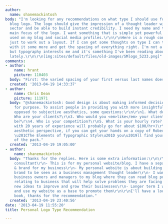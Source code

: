 ```yaml
---
author:
  name: shanemackintosh
body: "I'm looking for any recommendations on what type I should use for a personal
  blog logo. The logo should give the impression of a thought leader within the business
  sector and be able to build instant credibility. I need my name and tagline as the
  main focus of the logo. I want something that is simple yet powerful and can be
  used on my blog and social media profiles.\r\n\r\nHere is a rough concept I've done
  just to work out a layout. If I can get some thoughts on type I can then play around
  with it some more and get the spacing of everything right. I'm not a graphic designer
  but typography interests me and it's something I've been reading about and learning
  lately.\r\n\r\n[img:sites/default/files/old-images/SMlogo_5233.png]"
comments:
- author:
    name: hrant
    picture: 110403
  body: "First: the varied spacing of your first versus last names doesn't look nice.\r\n\r\nhhp\r\n"
  created: '2013-04-19 14:33:37'
- author:
    name: Chris Dean
    picture: 111971
  body: "@shanemackintosh: Good design is about making informed decisions and fitness
    for purpose. To assist people in providing you with more insightful feedback as
    opposed to subjective aesthetics, some questions:\r\n\r\n1. What do you do?\r\n2.
    Who are your clients?\r\n3. Who would you <em>like</em> your clients to eventually
    be?\r\n4. Who is your competition?\r\n5. What is your hourly rate? (a designer
    with 20 years of experience will probably go for about $100/hr+)\r\n\r\nFrom an
    aesthetic perspective, if you can get your hands on a copy of Robert Bringhurst\u2019s
    \u201CThe Elements of Typographic Style\u201D you\u2019ll find yourself way ahead
    of the pack."
  created: '2013-04-19 19:05:00'
- author:
    name: shanemackintosh
  body: "Thanks for the replies. Here is some extra information:\r\n\r\n- I'm a management
    consultant\r\n- This is for my personal website/blog. I have a separate website
    & brand for my business\r\n- My personal website is about building my personal
    brand to be seen as a business management thought leader\r\n- I want to attract
    business owners and managers to my blog where they can read blog posts about topics
    relating to business that will help solve problems they are facing or give them
    new ideas to improve and grow their businesses\r\n- Longer term I will write books
    and use my website as a base to promote them\r\n\r\nI'll have a look for that
    book, thanks for the recommendation."
  created: '2013-04-19 23:40:56'
date: '2013-04-19 11:55:20'
title: Personal Logo Type Recommendation

---
```

